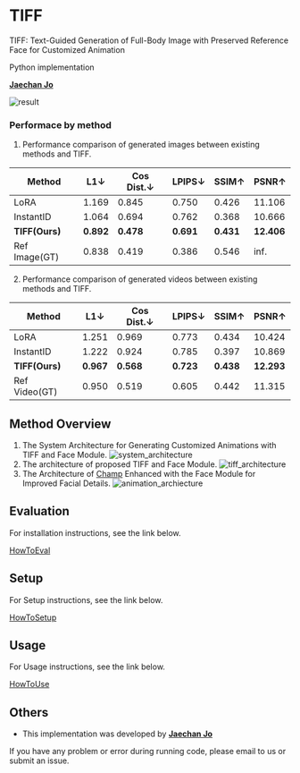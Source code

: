 # TIFF
TIFF: Text-Guided Generation of Full-Body Image with Preserved Reference Face for Customized Animation

Python implementation

**[Jaechan Jo](mailto:jjc123a@naver.com)**

![result](docs/image/result.jpg)

### Performace by method
1. Performance comparison of generated images between existing methods and TIFF.

| Method         | L1↓   | Cos Dist.↓ | LPIPS↓ | SSIM↑  | PSNR↑  |
|----------------|-------|-------------|--------|--------|--------|
| LoRA           | 1.169 | 0.845       | 0.750  | 0.426  | 11.106 |
| InstantID      | 1.064 | 0.694       | 0.762  | 0.368  | 10.666 |
| **TIFF(Ours)**     | **0.892** | **0.478**       | **0.691**  | **0.431**  | **12.406** |
| Ref Image(GT)  | 0.838 | 0.419       | 0.386  | 0.546  | inf.   |

2. Performance comparison of generated videos between existing methods and TIFF.

| Method         | L1↓   | Cos Dist.↓ | LPIPS↓ | SSIM↑  | PSNR↑  |
|----------------|-------|-------------|--------|--------|--------|
| LoRA           | 1.251 | 0.969       | 0.773  | 0.434  | 10.424 |
| InstantID      | 1.222 | 0.924       | 0.785  | 0.397  | 10.869 |
| **TIFF(Ours)**     | **0.967** | **0.568**       | **0.723**  | **0.438**  | **12.293** |
| Ref Video(GT)  | 0.950 | 0.519       | 0.605  | 0.442  | 11.315 |

## Method Overview
1. The System Architecture for Generating Customized Animations with TIFF and Face Module.
![system_architecture](docs/image/system_architecture.jpg)
2. The architecture of proposed TIFF and Face Module.
![tiff_architecture](docs/image/tiff_architecture.jpg)
3. The Architecture of [Champ](https://github.com/fudan-generative-vision/champ) Enhanced with the Face Module for Improved Facial Details.
![animation_archiecture](docs/image/animation_architecture.jpg)

## Evaluation

For installation instructions, see the link below.

[HowToEval](docs/HowToEval.md)

## Setup

For Setup instructions, see the link below.

[HowToSetup](docs/HowToSetup.md)

## Usage

For Usage instructions, see the link below.

[HowToUse](docs/HowToUse.md)

## Others

- This implementation was developed by **[Jaechan Jo](mailto:jjc123a@naver.com)** 

If you have any problem or error during running code, please email to us or submit an issue.
